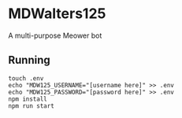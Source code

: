 # MDWalters125
A multi-purpose Meower bot
## Running
```
touch .env
echo "MDW125_USERNAME="[username here]" >> .env
echo "MDW125_PASSWORD="[password here]" >> .env
npm install
npm run start
```